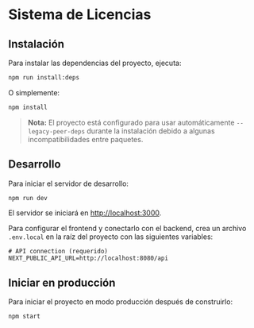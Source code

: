 # Sistema de Licencias

## Instalación

Para instalar las dependencias del proyecto, ejecuta:

```bash
npm run install:deps
```
O simplemente:

```bash
npm install
```

> **Nota:** El proyecto está configurado para usar automáticamente `--legacy-peer-deps` durante la instalación debido a algunas incompatibilidades entre paquetes.

## Desarrollo

Para iniciar el servidor de desarrollo:

```bash
npm run dev
```

El servidor se iniciará en [http://localhost:3000](http://localhost:3000).

Para configurar el frontend y conectarlo con el backend, crea un archivo `.env.local` en la raíz del proyecto con las siguientes variables:

```env
# API connection (requerido)
NEXT_PUBLIC_API_URL=http://localhost:8080/api
```

## Iniciar en producción

Para iniciar el proyecto en modo producción después de construirlo:

```bash
npm start
```
